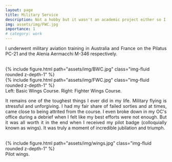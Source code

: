 ```yaml
---
layout: page
title: Military Service
description: Not a hobby but it wasn't an academic project either so I put it here 🤷‍♂️
img: assets/img/FWC.jpg
importance: 1
# category: work
---
```

<p style="text-align: justify">
I underwent military aviation training in Australia and France on the Pilatus PC-21 and the Alenia Aermacchi M-346 respectively.
<br><br>
</p>

<div class="row justify-content-center">
    <div class="col-6">
        {% include figure.html path="assets/img/BWC.jpg" class="img-fluid rounded z-depth-1" %}
    </div>
    <div class="col-6">
        {% include figure.html path="assets/img/FWC.jpg" class="img-fluid rounded z-depth-1" %}
    </div>
</div>
<div class="caption">
    Left: Basic Wings Course. Right: Fighter Wings Course.
</div>

<p style="text-align: justify">
It remains one of the toughest things I ever did in my life. Military flying is stressful and unforgiving. I had my fair share of failed sorties and at times, came close to being attrited from the course. I even broke down in my OC's office during a debrief when I felt like my best efforts were not enough. But it was all worth it in the end when I received my pilot badge (colloquially known as wings). It was truly a moment of incredible jubilation and triumph.
<br><br>
</p>

<div class="row justify-content-center">
    <div class="col-">
        {% include figure.html path="assets/img/wings.jpg" class="img-fluid rounded z-depth-1" %}
    </div>
</div>
<div class="caption">
    Pilot wings.
</div>
